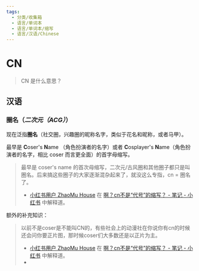 ```yaml
---
tags:
  - 分类/收集箱
  - 语言/单词本
  - 语言/单词本/缩写
  - 语言/汉语/Chinese
---
```

# CN

> CN 是什么意思？

## 汉语

### 圈名（_二次元（ACG）_）

现在泛指**圈名**（社交圈，兴趣圈的昵称名字，类似于花名和昵称，或者马甲）。

最早是 **C**oser's **N**ame （角色扮演者的名字）或者 **C**osplayer's **N**ame（角色扮演者的名字，相比 coser 而言更全面）的首字母缩写。

> 最早是 coser's name 的首次母缩写，二次元/古风圈和其他圈子都只是叫圈名。后来搞这些圈子的大家逐渐混杂起来了，就没这么专指，cn = 圈名了。
> 
> - [小红书用户 ZhaoMu House](https://www.xiaohongshu.com/user/profile/6082cb64000000000101dc78) 在 [啊？cn不是“代号”的缩写？ - 笔记 - 小红书](https://www.xiaohongshu.com/explore/657c7228000000000602245b) 中解释道。

额外的补充知识：

> 以前不是coser是不能叫CN的，有些社会上的动漫社在你说你有cn的时候还会问你要正片图，那时候coser们大多数还是以正片为主。
> 
> - [小红书用户 ZhaoMu House](https://www.xiaohongshu.com/user/profile/6082cb64000000000101dc78) 在 [啊？cn不是“代号”的缩写？ - 笔记 - 小红书](https://www.xiaohongshu.com/explore/657c7228000000000602245b) 中解释道。
> - 